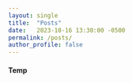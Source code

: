 ```yaml
---
layout: single
title:  "Posts"
date:   2023-10-16 13:30:00 -0500
permalink: /posts/
author_profile: false
---
```

#### Temp